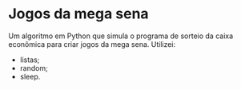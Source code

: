 # Jogos da mega sena
 Um algoritmo em Python que simula o programa de sorteio da caixa econômica para criar jogos da mega sena. 
 Utilizei:
 * listas; 
 * random; 
 * sleep.
